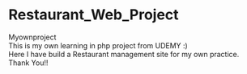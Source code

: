 # Restaurant_Web_Project
Myownproject
<br> 
This is my own learning in php project from UDEMY :) <br>
Here I have build a Restaurant management site for my own practice. <br>
Thank You!!

